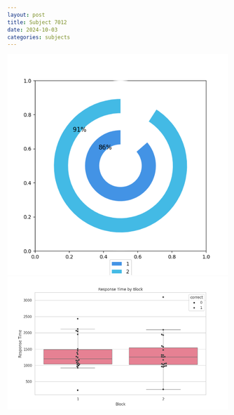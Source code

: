 ```yaml
---
layout: post
title: Subject 7012
date: 2024-10-03
categories: subjects
---
```


![](data/7012/run-1/7012__acc_test.png)
![](data/7012/run-1/7012_rt.png)
